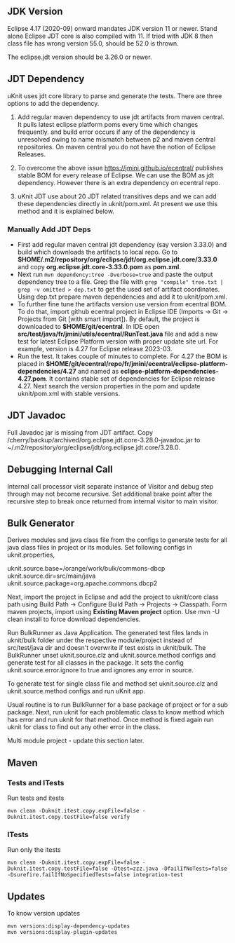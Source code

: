 ## JDK Version

Eclipse 4.17 (2020-09) onward mandates JDK version 11 or newer. Stand alone Eclipse JDT core is also compiled with 11. If tried with JDK 8 then class file has wrong version 55.0, should be 52.0 is thrown.

The eclipse.jdt version should be 3.26.0 or newer.

## JDT Dependency

uKnit uses jdt core library to parse and generate the tests. There are three options to add the dependency.

  1. Add regular maven dependency to use jdt artifacts from maven central. It pulls latest eclipse platform poms every time which changes frequently. and build error occurs if any of the dependency is unresolved owing to name mismatch between p2 and maven central repositories. On maven central you do not have the notion of Eclipse Releases.

  2. To overcome the above issue https://jmini.github.io/ecentral/ publishes stable BOM for every release of Eclipse. We can use the BOM as jdt dependency. However there is an extra dependency on ecentral repo.

  3. uKnit JDT use about 20 JDT related transitives deps and we can add these dependencies directly in uknit/pom.xml. At present we use this method and it is explained below.

### Manually Add JDT Deps

  - First add regular maven central jdt dependency (say version 3.33.0) and build which downloads the artifacts to local repo. Go to **$HOME/.m2/repository/org/eclipse/jdt/org.eclipse.jdt.core/3.33.0** and copy **org.eclipse.jdt.core-3.33.0.pom** as **pom.xml**.
  - Next run `mvn dependency:tree -Dverbose=true` and paste the output dependency tree to a file. Grep the file with `grep "compile" tree.txt | grep -v omitted > dep.txt` to get the used set of artifact coordinates. Using dep.txt prepare maven dependencies and add it to uknit/pom.xml.
  - To further fine tune the artifacts version use version from ecentral BOM. To do that, import github ecentral project in Eclipse IDE (Imports -> Git -> Projects from Git [with smart import]). By default, the project is downloaded to **$HOME/git/ecentral**. In IDE open **src/test/java/fr/jmini/utils/ecentral/RunTest.java** file and add a new test for latest Eclipse Platform version with proper update site url. For example, version is 4.27 for Eclipse release 2023-03.
  - Run the test. It takes couple of minutes to complete. For 4.27 the BOM is placed in **$HOME/git/ecentral/repo/fr/jmini/ecentral/eclipse-platform-dependencies/4.27** and named as **eclipse-platform-dependencies-4.27.pom**. It contains stable set of dependencies for Eclipse release 4.27. Next search the version properties in the pom and update uknit/pom.xml with stable versions.
  
## JDT Javadoc

Full Javadoc jar is missing from JDT artifact. Copy /cherry/backup/archived/org.eclipse.jdt.core-3.28.0-javadoc.jar to ~/.m2/repository/org/eclipse/jdt/org.eclipse.jdt.core/3.28.0.

## Debugging Internal Call

Internal call processor visit separate instance of Visitor and debug step through may not become recursive. Set additional brake point after the recursive step to break once returned from internal visitor to main visitor.

## Bulk Generator

Derives modules and java class file from the configs to generate tests for all java class files in project or its modules. Set following configs in uknit.properties,

uknit.source.base=/orange/work/bulk/commons-dbcp
uknit.source.dir=src/main/java
uknit.source.package=org.apache.commons.dbcp2

Next, import the project in Eclipse and add the project to uknit/core class path using Build Path -> Configure Build Path -> Projects -> Classpath. Form maven projects, import using **Existing Maven project** option. Use mvn -U clean install to force download dependencies.

Run BulkRunner as Java Application. The generated test files lands in uknit/bulk folder under the respective module/project instead of src/test/java dir and doesn't overwrite if test exists in uknit/bulk. The BulkRunner unset uknit.source.clz and uknit.source.method configs and generate test for all classes in the package. It sets the config uknit.source.error.ignore to true and ignores any error in source.

To generate test for single class file and method set uknit.source.clz and uknit.source.method configs and run uKnit app.

Usual routine is to run BulkRunner for a base package of project or for a sub package. Next, run uknit for each problematic class to know method which has error and run uknit for that method. Once method is fixed again run uknit for class to find out any other error in the class.

Multi module project - update this section later.

## Maven

### Tests and ITests

Run tests and itests

	mvn clean -Duknit.itest.copy.expFile=false -Duknit.itest.copy.testFile=false verify
	
### ITests

Run only the itests

	mvn clean -Duknit.itest.copy.expFile=false -Duknit.itest.copy.testFile=false -Dtest=zzz.java -DfailIfNoTests=false -Dsurefire.failIfNoSpecifiedTests=false integration-test

## Updates

To know version updates

	mvn versions:display-dependency-updates
	mvn versions:display-plugin-updates
	
